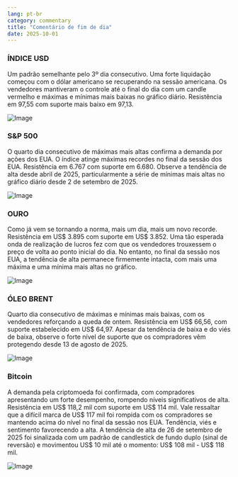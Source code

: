 ```yaml
---
lang: pt-br
category: commentary
title: "Comentário de fim de dia"
date: 2025-10-01
---
```


### ÍNDICE USD

Um padrão semelhante pelo 3º dia consecutivo. Uma forte liquidação começou com o dólar americano se recuperando na sessão americana. Os vendedores mantiveram o controle até o final do dia com um candle vermelho e máximas e mínimas mais baixas no gráfico diário. Resistência em 97,55 com suporte mais baixo em 97,13.

![Image](https://markleighedu.github.io/img/Oct-2025/01-Oct-2025/usdindex.jpg)

### S&P 500

O quarto dia consecutivo de máximas mais altas confirma a demanda por ações dos EUA. O índice atinge máximas recordes no final da sessão dos EUA. Resistência em 6.767 com suporte em 6.680. Observe a tendência de alta desde abril de 2025, particularmente a série de mínimas mais altas no gráfico diário desde 2 de setembro de 2025.

![Image](https://markleighedu.github.io/img/Oct-2025/01-Oct-2025/sp500.jpg)

### OURO

Como já vem se tornando a norma, mais um dia, mais um novo recorde. Resistência em US$ 3.895 com suporte em US$ 3.852. Uma tão esperada onda de realização de lucros fez com que os vendedores trouxessem o preço de volta ao ponto inicial do dia. No entanto, no final da sessão nos EUA, a tendência de alta permanece firmemente intacta, com mais uma máxima e uma mínima mais altas no gráfico.

![Image](https://markleighedu.github.io/img/Oct-2025/01-Oct-2025/gold.jpg)

### ÓLEO BRENT

Quarto dia consecutivo de máximas e mínimas mais baixas, com os vendedores reforçando a queda de ontem. Resistência em US$ 66,56, com suporte estabelecido em US$ 64,97. Apesar da tendência de baixa e do viés de baixa, observe o forte nível de suporte que os compradores vêm protegendo desde 13 de agosto de 2025.

![Image](https://markleighedu.github.io/img/Oct-2025/01-Oct-2025/brentoil.jpg)

### Bitcoin

A demanda pela criptomoeda foi confirmada, com compradores apresentando um forte desempenho, rompendo níveis significativos de alta. Resistência em US$ 118,2 mil com suporte em US$ 114 mil. Vale ressaltar que a difícil marca de US$ 117 mil foi rompida com os compradores se mantendo acima do nível no final da sessão nos EUA. Tendência, viés e sentimento favorecendo a alta. A tendência de alta de 26 de setembro de 2025 foi sinalizada com um padrão de candlestick de fundo duplo (sinal de reversão) e movimentou US$ 10 mil até o momento: US$ 108 mil - US$ 118 mil.

![Image](https://markleighedu.github.io/img/Oct-2025/01-Oct-2025/bitcoin.jpg)


